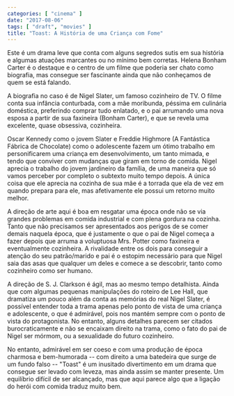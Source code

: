 ```yaml
---
categories: [ "cinema" ]
date: "2017-08-06"
tags: [ "draft", "movies" ]
title: "Toast: A História de uma Criança com Fome"
---
```

Este é um drama leve que conta com alguns segredos sutis em sua história
e algumas atuações marcantes ou no mínimo bem corretas. Helena Bonham
Carter é o destaque e o centro de um filme que poderia ser chato como
biografia, mas consegue ser fascinante ainda que não conheçamos de
quem se está falando.

A biografia no caso é de Nigel Slater, um famoso cozinheiro de TV. O
filme conta sua infância conturbada, com a mãe moribunda, péssima
em culinária doméstica, preferindo comprar tudo enlatado, e o pai
arrumando uma nova esposa a partir de sua faxineira (Bonham Carter),
e que se revela uma excelente, quase obsessiva, cozinheira.

Oscar Kennedy como o jovem Slater e Freddie Highmore (A Fantástica
Fábrica de Chocolate) como o adolescente fazem um ótimo trabalho em
personificarem uma criança em desenvolvimento, um tanto mimada, e tendo
que conviver com mudanças que giram em torno de comida. Nigel aprecia
o trabalho do jovem jardineiro da família, de uma maneira que só vamos
perceber por completo o subtexto muito tempo depois. A única coisa que
ele aprecia na cozinha de sua mãe é a torrada que ela de vez em quando
prepara para ele, mas afetivamente ele possui um retorno muito melhor.

A direção de arte aqui é boa em resgatar uma época onde não se
via grandes problemas em comida industrial e com plena gordura na
cozinha. Tanto que não precisamos ser apresentados aos perigos de
se comer demais naquela época, que é justamente o que o pai de Nigel
começa a fazer depois que arruma a voluptuosa Mrs. Potter como faxineira
e eventualmente cozinheira. A rivalidade entre os dois para conseguir
a atenção do seu patrão/marido e pai é o estopim necessário para
que Nigel saia das asas que qualquer um deles e comece a se descobrir,
tanto como cozinheiro como ser humano.

A direção de S. J. Clarkson é ágil, mas ao mesmo tempo
detalhista. Ainda que com algumas pequenas manipulações do roteiro de
Lee Hall, que dramatiza um pouco além da conta as memórias do real Nigel
Slater, é possível entender toda a trama apenas pelo ponto de vista de
uma criança e adolescente, o que é admirável, pois nos mantém sempre
com o ponto de vista do protagonista. No entanto, alguns detalhes parecem
ser citados burocraticamente e não se encaixam direito na trama, como o
fato do pai de Nigel ser mórmom, ou a sexualidade do futuro cozinheiro.

No entanto, admirável em ser coeso e com uma produção de época
charmosa e bem-humorada -- com direito a uma batedeira que surge de
um fundo falso -- "Toast" é um inusitado divertimento em um drama que
consegue ser levado com leveza, mas ainda assim se manter presente. Um
equilíbrio difícil de ser alcançado, mas que aqui parece algo que a
ligação do herói com comida traduz muito bem.
